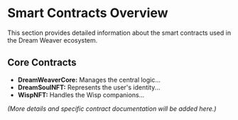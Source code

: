 # Smart Contracts Overview

This section provides detailed information about the smart contracts used in the Dream Weaver ecosystem.

## Core Contracts

*   **DreamWeaverCore:** Manages the central logic...
*   **DreamSoulNFT:** Represents the user's identity...
*   **WispNFT:** Handles the Wisp companions...

*(More details and specific contract documentation will be added here.)*
